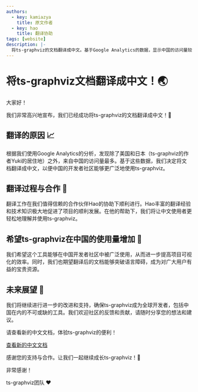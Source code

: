 ```yaml
---
authors:
  - key: kamiazya
    title: 原文作者
  - key: hao
    title: 翻译协助
tags: [website]
description: |-
  将ts-graphviz的文档翻译成中文。基于Google Analytics的数据，显示中国的访问量较高，翻译工作在Hao的协助下进行。旨在增加ts-graphviz在中国的使用并促进进一步发展。
---
```

# 将ts-graphviz文档翻译成中文！🌏

大家好！

我们非常高兴地宣布，我们已经成功将ts-graphviz的文档翻译成中文！🚀

<!-- truncate -->

## 翻译的原因 📈

根据我们使用Google Analytics的分析，发现除了美国和日本（ts-graphviz的作者Yuki的居住地）之外，来自中国的访问量最多。基于这些数据，我们决定将文档翻译成中文，以便中国的开发者社区能够更广泛地使用ts-graphviz。

## 翻译过程与合作 🤝

翻译工作在我们值得信赖的合作伙伴Hao的协助下顺利进行。Hao丰富的翻译经验和技术知识极大地促进了项目的顺利发展。在他的帮助下，我们将让中文使用者更轻松地理解并使用ts-graphviz。

## 希望ts-graphviz在中国的使用量增加 🌟

我们希望这个工具能够在中国开发者社区中被广泛使用，从而进一步提高项目可视化的效率。同时，我们也期望翻译后的文档能够突破语言障碍，成为对广大用户有益的宝贵资源。

## 未来展望 🚀

我们将继续进行进一步的改进和支持，确保ts-graphviz成为全球开发者，包括中国在内的不可或缺的工具。我们欢迎社区的反馈和贡献，请随时分享您的想法和建议。

请查看新的中文文档，体验ts-graphviz的便利！

[查看新的中文文档](https://ts-graphviz.github.io/zh-CN/)

感谢您的支持与合作。让我们一起继续成长ts-graphviz！🌈

非常感谢！

ts-graphviz团队 ❤️
